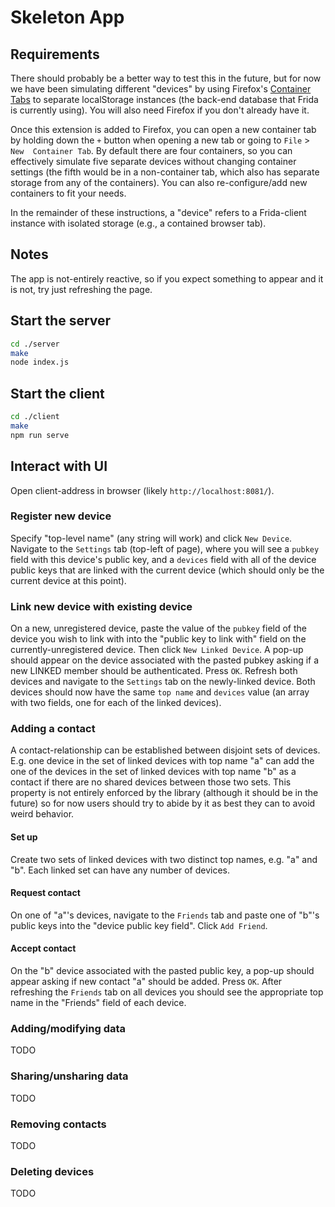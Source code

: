 # Skeleton App

## Requirements

There should probably be a better way to test this in the future, but for now 
we have been simulating different "devices" by using Firefox's 
[Container Tabs](https://addons.mozilla.org/en-US/firefox/addon/multi-account-containers/) 
to separate localStorage instances (the back-end database that Frida is currently
using). You will also need Firefox if you don't already have it. 

Once this extension is added to Firefox, you can open a new container tab by 
holding down the `+` button when opening a new tab or going to `File` > `New 
Container Tab`. By default there are four containers, so you can effectively 
simulate five separate devices without changing container settings (the fifth 
would be in a non-container tab, which also has separate storage from any of 
the containers). You can also re-configure/add new containers to fit your 
needs.

In the remainder of these instructions, a "device" refers to a Frida-client
instance with isolated storage (e.g., a contained browser tab).

## Notes

The app is not-entirely reactive, so if you expect something to appear and it
is not, try just refreshing the page.

## Start the server

```sh
cd ./server
make
node index.js
```

## Start the client

```sh
cd ./client
make
npm run serve
```

## Interact with UI

Open client-address in browser (likely `http://localhost:8081/`).

### Register new device

Specify "top-level name" (any string will work) and click `New Device`.
Navigate to the `Settings` tab (top-left of page), where you will see a
`pubkey` field with this device's public key, and a `devices` field with 
all of the device public keys that are linked with the current device
(which should only be the current device at this point).

### Link new device with existing device

On a new, unregistered device, paste the value of the `pubkey` field of the 
device you wish to link with into the "public key to link with" field on the
currently-unregistered device. Then click `New Linked Device`. A pop-up 
should appear on the device associated with the pasted pubkey asking if a new
LINKED member should be authenticated. Press `OK`. Refresh both devices and 
navigate to the `Settings` tab on the newly-linked device. Both devices should 
now have the same `top name` and `devices` value (an array with two fields, one 
for each of the linked devices).

### Adding a contact

A contact-relationship can be established between disjoint sets of devices.
E.g. one device in the set of linked devices with top name "a" can add the one
of the devices in the set of linked devices with top name "b" as a contact if 
there are no shared devices between those two sets. This property is not 
entirely enforced by the library (although it should be in the future) so for
now users should try to abide by it as best they can to avoid weird behavior.

#### Set up

Create two sets of linked devices with two distinct top names, e.g. "a" and "b".
Each linked set can have any number of devices.

#### Request contact

On one of "a"'s devices, navigate to the `Friends` tab and paste one of "b"'s
public keys into the "device public key field". Click `Add Friend`.

#### Accept contact

On the "b" device associated with the pasted public key, a pop-up should appear
asking if new contact "a" should be added. Press `OK`. After refreshing the 
`Friends` tab on all devices you should see the appropriate top name in the 
"Friends" field of each device.

### Adding/modifying data

TODO

### Sharing/unsharing data

TODO

### Removing contacts

TODO

### Deleting devices

TODO

